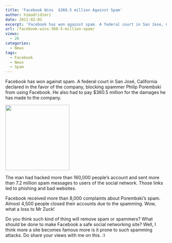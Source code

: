 ```yaml
---
title: 'Facebook Wins  $360.5 million Against Spam'
author: himadridimri
date: 2011-02-01
excerpt: 'Facebook has won against spam. A federal court in San Jose, California declared in the favor of the company, blocking spammer Philip Porembski from using Facebook. '
url: /facebook-wins-360-5-million-spam/
views:
  - 26
categories:
  - News
tags:
  - Facebook
  - News
  - Spam
---
```

Facebook has won against spam. A federal court in San José, California declared in the favor of the company, blocking spammer Philip Porembski from using Facebook. He also had to pay $360.5 million for the damages he has made to the company.

<a href="http://fbknol.com/facebook-wins-360-5-million-spam/facebook-security-3/" onclick="_gaq.push(['_trackEvent', 'outbound-article', 'http://fbknol.com/facebook-wins-360-5-million-spam/facebook-security-3/', '']);" rel="attachment wp-att-5502"><img class="alignnone size-full wp-image-5502" src="http://cdn.devilsworkshop.org/files/2011/02/facebook-security.gif" alt="" width="200" height="205" /></a>

The man had hacked more than 160,000 people&#8217;s account and sent more than 7.2 million spam messages to users of the social network. Those links led to phishing and bad websites.

Facebook received more than 8,000 complaints about Porembski’s spam. Almost 4,500 people closed their accounts due to the spamming. Wow, what a loss to Mr Zuck!

Do you think such kind of thing will remove spam or spammers? What should be done to make Facebook a safe social networking site? Well, I think more a site becomes famous more is it prone to such spamming attacks. Do share your views with me on this. <img src="http://devilsworkshop.org/wp-includes/images/smilies/simple-smile.png" alt=":)" class="wp-smiley" style="height: 1em; max-height: 1em;" />
